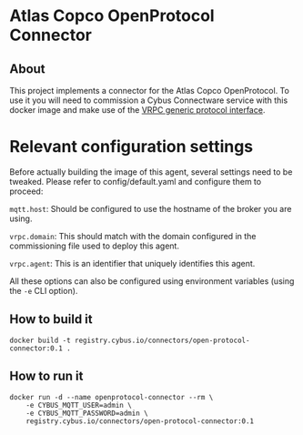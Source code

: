 # Atlas Copco OpenProtocol Connector

## About

This project implements a connector for the Atlas Copco OpenProtocol.
To use it you will need to commission a Cybus Connectware service with 
this docker image and make use of the [VRPC generic protocol interface](https://docs.cybus.io/latest/user/protocols/genericVrpc.html).

# Relevant configuration settings

Before actually building the image of this agent, several settings need to be tweaked. 
Please refer to config/default.yaml and configure them to proceed:

`mqtt.host`: Should be configured to use the hostname of the broker you are using.

`vrpc.domain`: This should match with the domain configured in the commissioning file used to deploy this agent.

`vrpc.agent`: This is an identifier that uniquely identifies this agent.

All these options can also be configured using environment variables (using the `-e` CLI option).

## How to build it

```
docker build -t registry.cybus.io/connectors/open-protocol-connector:0.1 .
```

## How to run it

```
docker run -d --name openprotocol-connector --rm \
    -e CYBUS_MQTT_USER=admin \
    -e CYBUS_MQTT_PASSWORD=admin \
    registry.cybus.io/connectors/open-protocol-connector:0.1
```
